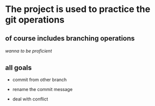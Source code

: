 # **The project is used to practice the git operations**

## of course includes branching operations

###### wanna to be proficient

## all goals

* commit from other branch

* rename the commit message

* deal with conflict
